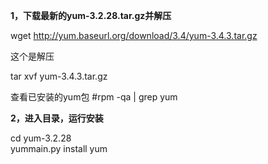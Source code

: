 **1，下载最新的yum-3.2.28.tar.gz并解压**

wget http://yum.baseurl.org/download/3.4/yum-3.4.3.tar.gz

这个是解压

tar xvf yum-3.4.3.tar.gz

查看已安装的yum包
\#rpm -qa | grep yum

**2，进入目录，运行安装**

cd yum-3.2.28  
yummain.py install yum  